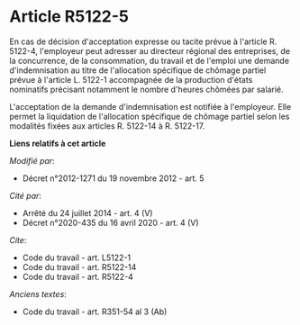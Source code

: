 # Article R5122-5

En cas de décision d'acceptation expresse ou tacite prévue à l'article R. 5122-4, l'employeur peut adresser au directeur
régional des entreprises, de la concurrence, de la consommation, du travail et de l'emploi une demande d'indemnisation au
titre de l'allocation spécifique de chômage partiel prévue à l'article L. 5122-1 accompagnée de la production d'états
nominatifs précisant notamment le nombre d'heures chômées par salarié. 

L'acceptation de la demande d'indemnisation est notifiée à l'employeur. Elle permet la liquidation de l'allocation spécifique
de chômage partiel selon les modalités fixées aux articles R. 5122-14 à R. 5122-17.

**Liens relatifs à cet article**

_Modifié par_:

  - Décret n°2012-1271 du 19 novembre 2012 - art. 5

_Cité par_:

  - Arrêté du 24 juillet 2014 - art. 4 (V)
  - Décret n°2020-435 du 16 avril 2020 - art. 4 (V)

_Cite_:

  - Code du travail - art. L5122-1
  - Code du travail - art. R5122-14
  - Code du travail - art. R5122-4

_Anciens textes_:

  - Code du travail - art. R351-54 al 3 (Ab)

